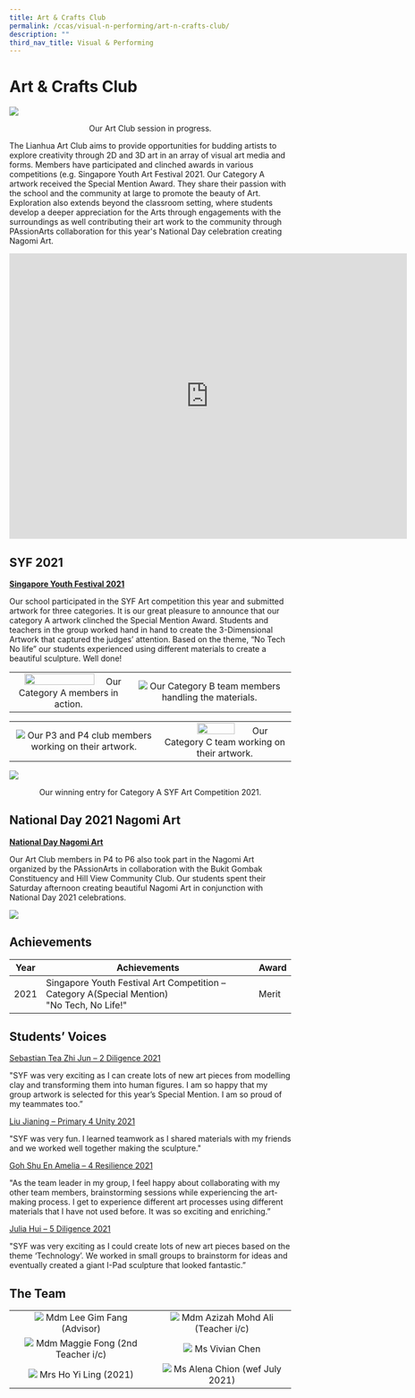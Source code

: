 ```yaml
---
title: Art & Crafts Club
permalink: /ccas/visual-n-performing/art-n-crafts-club/
description: ""
third_nav_title: Visual & Performing
---
```

# Art & Crafts Club

![](/images/CCAs/Art%20&%20Crafts%20Club/Art%20%20Crafts%20Club.jpg)

<center>Our Art Club session in progress.</center>

The Lianhua Art Club aims to provide opportunities for budding artists to explore creativity through 2D and 3D art in an array of visual art media and forms. Members have participated and clinched awards in various competitions (e.g. Singapore Youth Art Festival 2021. Our Category A artwork received the Special Mention Award. They share their passion with the school and the community at large to promote the beauty of Art. Exploration also extends beyond the classroom setting, where students develop a deeper appreciation for the Arts through engagements with the surroundings as well contributing their art work to the community through PAssionArts collaboration for this year's National Day celebration creating Nagomi Art.


<iframe width="711" height="510" src="https://www.youtube.com/embed/gt2ynGcQ1N8" title="Art Club P1 CCAs Experiences" frameborder="0" allow="accelerometer; autoplay; clipboard-write; encrypted-media; gyroscope; picture-in-picture" allowfullscreen></iframe>


## SYF 2021

**<u>Singapore Youth Festival 2021</u>**

Our school participated in the SYF Art competition this year and submitted artwork for three categories. It is our great pleasure to announce that our category A artwork clinched the Special Mention Award. Students and teachers in the group worked hand in hand to create the 3-Dimensional Artwork that captured the judges’ attention. Based on the theme, “No Tech No life” our students experienced using different materials to create a beautiful sculpture. Well done!

|     |     |
|:-:|:-:|
|  <img src="/images/CCAs/Art%20&%20Crafts%20Club/SYF%202021_1.jpg" style="width:80%"> Our Category A members in action. |  ![](/images/CCAs/Art%20&%20Crafts%20Club/SYF%202021_2.jpg) Our Category B team members handling the materials.  |

|    |       |
|:----:|:----:|
|  ![](/images/CCAs/Art%20&%20Crafts%20Club/SYF%202021_3.jpg)   Our P3 and P4 club members working on their artwork.  |  <img src="/images/CCAs/Art%20&%20Crafts%20Club/Training%20photos%203.jpg" style="width:55%">  Our Category C team working on their artwork. |

![](/images/CCAs/Art%20&%20Crafts%20Club/SYF%202021_4.jpg)  

<center>Our winning entry for Category A SYF Art Competition 2021.</center>

## National Day 2021 Nagomi Art

**<u>National Day Nagomi Art</u>**

Our Art Club members in P4 to P6 also took part in the Nagomi Art organized by the PAssionArts in collaboration with the Bukit Gombak Constituency and Hill View Community Club. Our students spent their Saturday afternoon creating beautiful Nagomi Art in conjunction with National Day 2021 celebrations.

![](/images/CCAs/Art%20&%20Crafts%20Club/NDP%202021%20Nagomi%20Art.png)


## Achievements

| Year | Achievements                                                                                  | Award |
|------|-------------------------------|-------|
| 2021 | Singapore Youth Festival Art Competition – Category A(Special Mention)<br>"No Tech, No Life!" | Merit |


## Students’ Voices

<u>Sebastian Tea Zhi Jun – 2 Diligence 2021</u>

"SYF was very exciting as I can create lots of new art pieces from modelling clay and transforming them into human figures. I am so happy that my group artwork is selected for this year’s Special Mention. I am so proud of my teammates too.”

  

<u>Liu Jianing – Primary 4 Unity 2021</u>

"SYF was very fun. I learned teamwork as I shared materials with my friends and we worked well together making the sculpture."

<u>Goh Shu En Amelia – 4 Resilience 2021</u>

"As the team leader in my group, I feel happy about collaborating with my other team members, brainstorming sessions while experiencing the art-making process. I get to experience different art processes using different materials that I have not used before. It was so exciting and enriching.”


<u>Julia Hui – 5 Diligence 2021</u>

"SYF was very exciting as I could create lots of new art pieces based on the theme ‘Technology’. We worked in small groups to brainstorm for ideas and eventually created a giant I-Pad sculpture that looked fantastic.”

## The Team

|   |   |
|:---:|:---:|
| ![](/images/CCAs/Art%20&%20Crafts%20Club/Mdm%20Lee%20Gim%20Fang.jpg)  Mdm Lee Gim Fang (Advisor)  |  ![](/images/CCAs/Art%20&%20Crafts%20Club/Mdm%20Azizah%20Bte%20Mohd%20Ali.jpg) Mdm Azizah Mohd Ali (Teacher i/c) |
| ![](/images/CCAs/Art%20&%20Crafts%20Club/Ms%20Maggie%20Fong%20Pui%20Yi.jpg)  Mdm Maggie Fong (2nd Teacher i/c) |   ![](/images/CCAs/Art%20&%20Crafts%20Club/Ms%20Chen%20Yimeng.jpg)  Ms Vivian Chen  |
| ![](/images/CCAs/Art%20&%20Crafts%20Club/Ms%20Chua%20Yi%20Ling.jpg)  Mrs Ho Yi Ling (2021) | ![](/images/CCAs/Art%20&%20Crafts%20Club/Ms%20Chiong%20Liling%20Alena.jpg)   Ms Alena Chion (wef July 2021)  |